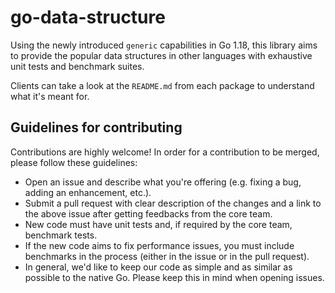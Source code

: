 # go-data-structure

Using the newly introduced `generic` capabilities in Go 1.18, this library aims to provide the popular data structures
in other languages with exhaustive unit tests and benchmark suites.

Clients can take a look at the `README.md` from each package to understand what it's meant for.

## Guidelines for contributing

Contributions are highly welcome! In order for a contribution to be merged, please follow these guidelines:
- Open an issue and describe what you're offering (e.g. fixing a bug, adding an enhancement, etc.).
- Submit a pull request with clear description of the changes and a link to the above issue after getting feedbacks
from the core team.
- New code must have unit tests and, if required by the core team, benchmark tests.
- If the new code aims to fix performance issues, you must include benchmarks in the process (either in the issue or 
in the pull request).
- In general, we'd like to keep our code as simple and as similar as possible to the native Go. Please keep this in 
mind when opening issues.

